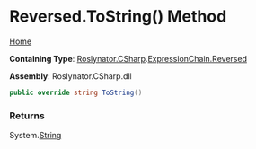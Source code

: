 <a name="_Top"></a>

# Reversed\.ToString\(\) Method

[Home](../../../../../README.md#_Top)

**Containing Type**: [Roslynator.CSharp](../../../README.md#_Top)\.[ExpressionChain.Reversed](../README.md#_Top)

**Assembly**: Roslynator\.CSharp\.dll

```csharp
public override string ToString()
```

### Returns

System\.[String](https://docs.microsoft.com/en-us/dotnet/api/system.string)

